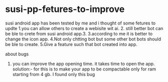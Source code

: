 # susi-pp-fetures-to-improve

susi android app has been tested by me and i thought of some fetures to updte
1.you can allow others to create a webisite wit ai.
2. still better bot can be ble to crete from susi android app.3.
3.according to me it is better to change the icon app.
4.Not only chtting bot but some other bot bots should be ble to create.
5.Give a feature such that bot created into app.


about bugs
1. you can improve the app opening time. it takes time to open the app.
solution:- for this is to make your app to be compactable only for ram starting from 4 gb.
I found only this bug
